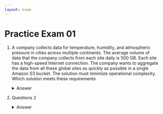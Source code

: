 ```yaml
---
layout: exam
---
```


# Practice Exam 01

1. A company collects data for temperature, humidity, and atmospheric pressure in cities across multiple continents. The average volume of data that the company collects from each site daily is 500 GB. Each site has a high-speed Internet connection.
The company wants to aggregate the data from all these global sites as quickly as possible in a single Amazon S3 bucket. The solution must minimize operational complexity.
Which solution meets these requirements
   <details markdown=1>
      <summary markdown='span'>Answer</summary>
      
      __Correct answer:__ Turn on S3 Transfer Acceleration on the destination S3 bucket. Use multipart uploads to directly upload site data to the destination S3 bucket. 
      
      __Explanation:__
      General line: Collect huge amount of the files across multiple continents
      Conditions: High speed Internet connectivity
      Task: aggregate the data from all in a single S3 bucket
      Requirements: as quick as possible, minimize operational complexity
   
      Correct answer A: S3 Transfer Acceleration because:
      - ideally works with objects for long-distance transfer (uses Edge Locations)
      - can speed up content transfers to and from S3 as much as 50-500%
      - use cases: mobile & web application uploads and downloads, distributed office transfers, data exchange with trusted partners. Generally for sharing of large data sets between companies, customers can set up special access to their S3 buckets with accelerated uploads to speed data exchanges and the pace of innovation.
    </details>

2. Questions 2

   <details markdown=1><summary markdown='span'>Answer</summary>
      Correct answer: D
    </details>
